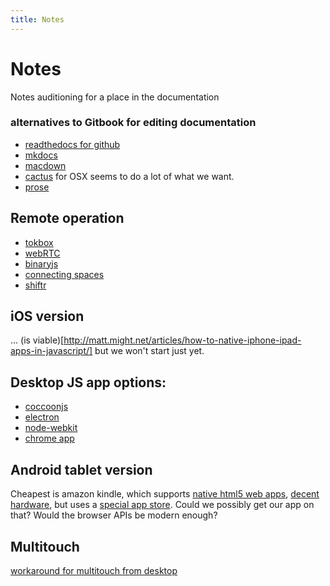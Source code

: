 ```yaml
---
title: Notes
---
```


# Notes

Notes auditioning for a place in the documentation

###  alternatives to Gitbook for editing documentation

* [readthedocs for github](http://docs.readthedocs.org/en/latest/webhooks.html)
* [mkdocs](http://www.mkdocs.org/)
* [macdown](http://macdown.uranusjr.com/)
* [cactus](http://cactusformac.com/docs/) for OSX seems to do a lot of what we want.
* [prose](http://prose.io)

## Remote operation

* [tokbox](https://tokbox.com/)
* [webRTC](http://www.webrtc.org/)
* [binaryjs](https://github.com/binaryjs/binaryjs)
* [connecting spaces](http://tunnel.connectingspaces.hk)
* [shiftr](https://shiftr.io/)

## iOS version

... (is viable)[http://matt.might.net/articles/how-to-native-iphone-ipad-apps-in-javascript/] but we won't start just yet.

## Desktop JS app options:

* [coccoonjs](https://www.ludei.com/cocoonjs/)
* [electron](http://electron.atom.io/)
* [node-webkit](http://nwjs.io/)
* [chrome app](https://developer.chrome.com/apps/about_apps)

## Android tablet version

Cheapest is amazon kindle, which supports
[native html5 web apps](https://developer.amazon.com/public/solutions/platforms/webapps),
[decent hardware](https://developer.amazon.com/public/solutions/devices/fire-tablets/specifications/01-device-and-feature-specifications), but uses a
[special app store](https://developer.amazon.com/public/solutions/devices/fire-tablets).
Could we possibly get our app on that?
Would the browser APIs be modern enough?

## Multitouch

[workaround for multitouch from desktop](http://smus.com/multi-touch-browser-patch/)

